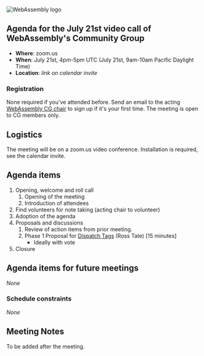 ![WebAssembly logo](/images/WebAssembly.png)

## Agenda for the July 21st video call of WebAssembly's Community Group

- **Where**: zoom.us
- **When**: July 21st, 4pm-5pm UTC (July 21st, 9am-10am Pacific Daylight Time)
- **Location**: *link on calendar invite*

### Registration

None required if you've attended before. Send an email to the acting [WebAssembly CG chair](mailto:webassembly-cg-chair@chromium.org)
to sign up if it's your first time. The meeting is open to CG members only.

## Logistics

The meeting will be on a zoom.us video conference.
Installation is required, see the calendar invite.

## Agenda items

1. Opening, welcome and roll call
    1. Opening of the meeting
    1. Introduction of attendees
1. Find volunteers for note taking (acting chair to volunteer)
1. Adoption of the agenda
1. Proposals and discussions
    1. Review of action items from prior meeting.
    1. Phase 1 Proposal for [Dispatch Tags](https://github.com/WebAssembly/design/issues/1346) (Ross Tate) [15 minutes]
       * Ideally with vote
1. Closure

## Agenda items for future meetings

*None*

### Schedule constraints

*None*

## Meeting Notes
To be added after the meeting.
